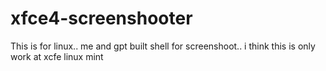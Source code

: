 # xfce4-screenshooter
This is for linux.. me and gpt built shell for screenshoot.. i think this is only work at xcfe linux mint

